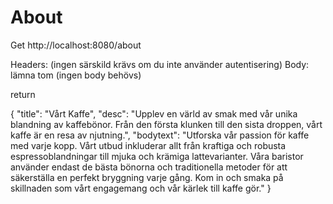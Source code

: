 # About 

Get 
http://localhost:8080/about


Headers: (ingen särskild krävs om du inte använder autentisering)
Body: lämna tom (ingen body behövs)

return 

{
  "title": "Vårt Kaffe",
  "desc": "Upplev en värld av smak med vår unika blandning av kaffebönor. Från den första klunken till den sista droppen, vårt kaffe är en resa av njutning.",
  "bodytext": "Utforska vår passion för kaffe med varje kopp. Vårt utbud inkluderar allt från kraftiga och robusta espressoblandningar till mjuka och krämiga lattevarianter. Våra baristor använder endast de bästa bönorna och traditionella metoder för att säkerställa en perfekt bryggning varje gång. Kom in och smaka på skillnaden som vårt engagemang och vår kärlek till kaffe gör."
}


